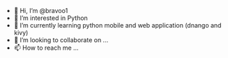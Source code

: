 - 👋 Hi, I’m @bravoo1
- 👀 I’m interested in Python 
- 🌱 I’m currently learning python mobile and web application (dnango and kivy)
- 💞️ I’m looking to collaborate on ...
- 📫 How to reach me ...

<!---
bravoo1/bravoo1 is a ✨ special ✨ repository because its `README.md` (this file) appears on your GitHub profile.
You can click the Preview link to take a look at your changes.
--->
